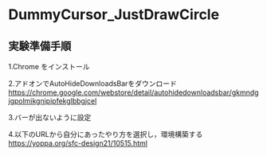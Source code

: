 # DummyCursor_JustDrawCircle

## 実験準備手順
1.Chrome をインストール

2.アドオンでAutoHideDownloadsBarをダウンロード
https://chrome.google.com/webstore/detail/autohidedownloadsbar/gkmndgjgpolmikgnipipfekglbbgjcel

3.バーが出ないように設定

4.以下のURLから自分にあったやり方を選択し，環境構築する
https://yoppa.org/sfc-design21/10515.html